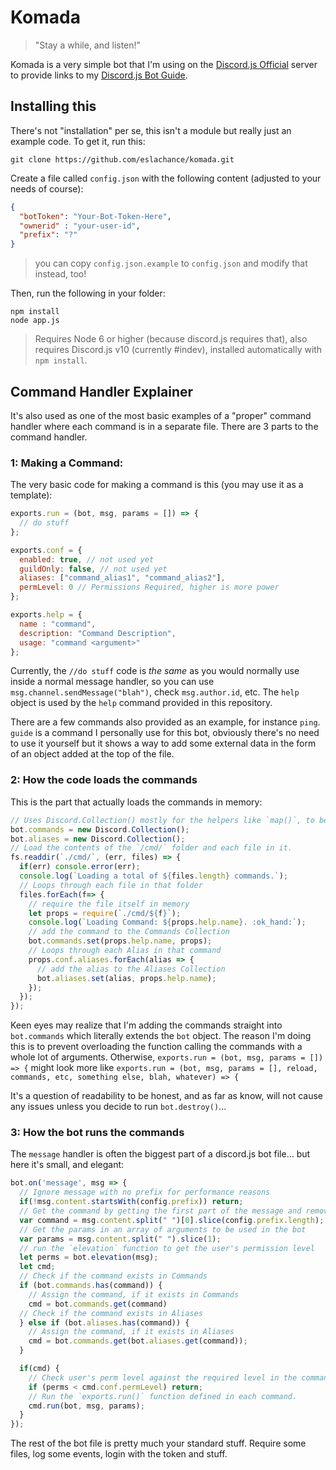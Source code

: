 # Komada

> "Stay a while, and listen!"

Komada is a very simple bot that I'm using on the
[Discord.js Official](https://discord.gg/bRCvFy9) server to provide links to my
[Discord.js Bot Guide](https://www.gitbook.com/book/eslachance/discord-js-bot-guide/details).

## Installing this

There's not "installation" per se, this isn't a module but really just an example code. To get it, run this:

```
git clone https://github.com/eslachance/komada.git
```

Create a file called `config.json` with the following content (adjusted to your needs of course):

```json
{
  "botToken": "Your-Bot-Token-Here",
  "ownerid" : "your-user-id",
  "prefix": "?"
}
```

> you can copy `config.json.example` to `config.json` and modify that instead, too!

Then, run the following in your folder:

```
npm install
node app.js
```

> Requires Node 6 or higher (because discord.js requires that), also requires Discord.js v10 (currently #indev), installed automatically with `npm install`.

## Command Handler Explainer

It's also used as one of the most basic examples of a "proper" command handler where each command is in a separate file.
There are 3 parts to the command handler.

### 1: Making a Command:
The very basic code for making a command is this (you may use it as a template):

```js
exports.run = (bot, msg, params = []) => {
  // do stuff
};

exports.conf = {
  enabled: true, // not used yet
  guildOnly: false, // not used yet
  aliases: ["command_alias1", "command_alias2"],
  permLevel: 0 // Permissions Required, higher is more power
};

exports.help = {
  name : "command",
  description: "Command Description",
  usage: "command <argument>"
};
```

Currently, the `//do stuff` code is *the same* as you would normally use inside a normal message handler,
so you can use `msg.channel.sendMessage("blah")`, check `msg.author.id`, etc. The `help` object is used by
the `help` command provided in this repository.

There are a few commands also provided as an example, for instance `ping`. `guide` is a command I personally use for this
bot, obviously there's no need to use it yourself but it shows a way to add some external data in the form of an object added
at the top of the file.

### 2: How the code loads the commands

This is the part that actually loads the commands in memory:

```js
// Uses Discord.Collection() mostly for the helpers like `map()`, to be honest.
bot.commands = new Discord.Collection();
bot.aliases = new Discord.Collection();
// Load the contents of the `/cmd/` folder and each file in it.
fs.readdir(`./cmd/`, (err, files) => {
  if(err) console.error(err);
  console.log(`Loading a total of ${files.length} commands.`);
  // Loops through each file in that folder
  files.forEach(f=> {
    // require the file itself in memory
    let props = require(`./cmd/${f}`);
    console.log(`Loading Command: ${props.help.name}. :ok_hand:`);
    // add the command to the Commands Collection
    bot.commands.set(props.help.name, props);
    // Loops through each Alias in that command
    props.conf.aliases.forEach(alias => {
      // add the alias to the Aliases Collection
      bot.aliases.set(alias, props.help.name);
    });
  });
});
```

Keen eyes may realize that I'm adding the commands straight into `bot.commands` which literally extends the `bot` object.
The reason I'm doing this is to prevent overloading the function calling the commands with a whole lot of arguments.
Otherwise, `exports.run = (bot, msg, params = []) => {` might look more like `exports.run = (bot, msg, params = [], reload,
commands, etc, something else, blah, whatever) => {`

It's a question of readability to be honest, and as far as know, will not cause any issues unless you decide to run `bot.destroy()`...

### 3: How the bot runs the commands

The `message` handler is often the biggest part of a discord.js bot file... but here it's small, and elegant:

```js
bot.on('message', msg => {
  // Ignore message with no prefix for performance reasons
  if(!msg.content.startsWith(config.prefix)) return;
  // Get the command by getting the first part of the message and removing  the prefix.
  var command = msg.content.split(" ")[0].slice(config.prefix.length);
  // Get the params in an array of arguments to be used in the bot
  var params = msg.content.split(" ").slice(1);
  // run the `elevation` function to get the user's permission level
  let perms = bot.elevation(msg);
  let cmd;
  // Check if the command exists in Commands
  if (bot.commands.has(command)) {
    // Assign the command, if it exists in Commands
    cmd = bot.commands.get(command)
  // Check if the command exists in Aliases
  } else if (bot.aliases.has(command)) {
    // Assign the command, if it exists in Aliases
    cmd = bot.commands.get(bot.aliases.get(command));
  }

  if(cmd) {
    // Check user's perm level against the required level in the command
    if (perms < cmd.conf.permLevel) return;
    // Run the `exports.run()` function defined in each command.
    cmd.run(bot, msg, params);
  }
});
```

The rest of the bot file is pretty much your standard stuff. Require some files, log some events, login with the token and stuff.

